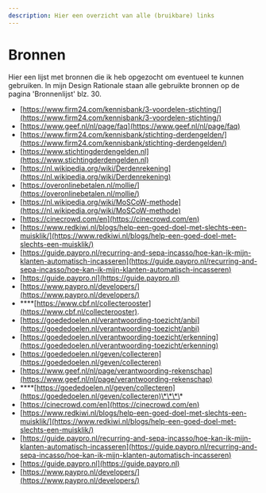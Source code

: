```yaml
---
description: Hier een overzicht van alle (bruikbare) links
---
```


# Bronnen

Hier een lijst met bronnen die ik heb opgezocht om eventueel te kunnen gebruiken. In mijn Design Rationale staan alle gebruikte bronnen op de pagina 'Bronnenlijst' blz. 30.

* [https://www.firm24.com/kennisbank/3-voordelen-stichting/](https://www.firm24.com/kennisbank/3-voordelen-stichting/)
* [https://www.geef.nl/nl/page/faq](https://www.geef.nl/nl/page/faq)
* [https://www.firm24.com/kennisbank/stichting-derdengelden/](https://www.firm24.com/kennisbank/stichting-derdengelden/)
* [https://www.stichtingderdengelden.nl](https://www.stichtingderdengelden.nl)
* [https://nl.wikipedia.org/wiki/Derdenrekening](https://nl.wikipedia.org/wiki/Derdenrekening)
* [https://overonlinebetalen.nl/mollie/](https://overonlinebetalen.nl/mollie/)
* [https://nl.wikipedia.org/wiki/MoSCoW-methode](https://nl.wikipedia.org/wiki/MoSCoW-methode)
* [https://cinecrowd.com/en](https://cinecrowd.com/en)
* [https://www.redkiwi.nl/blogs/help-een-goed-doel-met-slechts-een-muisklik/](https://www.redkiwi.nl/blogs/help-een-goed-doel-met-slechts-een-muisklik/)
* [https://guide.paypro.nl/recurring-and-sepa-incasso/hoe-kan-ik-mijn-klanten-automatisch-incasseren](https://guide.paypro.nl/recurring-and-sepa-incasso/hoe-kan-ik-mijn-klanten-automatisch-incasseren)
* [https://guide.paypro.nl](https://guide.paypro.nl)
* [https://www.paypro.nl/developers/](https://www.paypro.nl/developers/)
* \*\*\*\*[https://www.cbf.nl/collecterooster](https://www.cbf.nl/collecterooster).
* [https://goededoelen.nl/verantwoording-toezicht/anbi](https://goededoelen.nl/verantwoording-toezicht/anbi)
* [https://goededoelen.nl/verantwoording-toezicht/erkenning](https://goededoelen.nl/verantwoording-toezicht/erkenning)
* [https://goededoelen.nl/geven/collecteren](https://goededoelen.nl/geven/collecteren)
* [https://www.geef.nl/nl/page/verantwoording-rekenschap](https://www.geef.nl/nl/page/verantwoording-rekenschap)
* \*\*\*\*[https://goededoelen.nl/geven/collecteren](https://goededoelen.nl/geven/collecteren)\*\*\*\*
* [https://cinecrowd.com/en](https://cinecrowd.com/en)
* [https://www.redkiwi.nl/blogs/help-een-goed-doel-met-slechts-een-muisklik/](https://www.redkiwi.nl/blogs/help-een-goed-doel-met-slechts-een-muisklik/)
* [https://guide.paypro.nl/recurring-and-sepa-incasso/hoe-kan-ik-mijn-klanten-automatisch-incasseren](https://guide.paypro.nl/recurring-and-sepa-incasso/hoe-kan-ik-mijn-klanten-automatisch-incasseren)
* [https://guide.paypro.nl](https://guide.paypro.nl)
* [https://www.paypro.nl/developers/](https://www.paypro.nl/developers/)



  


